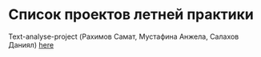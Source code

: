 # Список проектов летней практики

Text-analyse-project (Рахимов Самат, Мустафина Анжела, Салахов Даниял) [here](practice/SADTeam.md)
